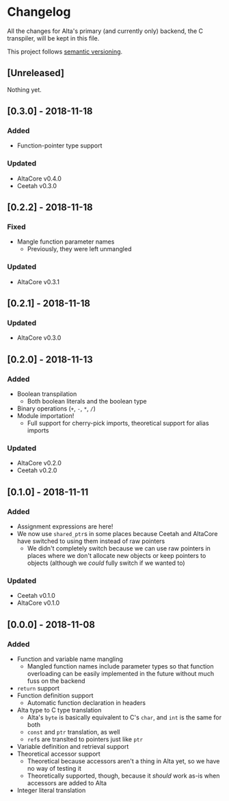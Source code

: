 # Changelog
All the changes for Alta's primary (and currently only) backend, the C transpiler, will be kept in this file.

This project follows [semantic versioning](https://semver.org).

## [Unreleased]
Nothing yet.

## [0.3.0] - 2018-11-18
### Added
  * Function-pointer type support
### Updated
  * AltaCore v0.4.0
  * Ceetah v0.3.0

## [0.2.2] - 2018-11-18
### Fixed
  * Mangle function parameter names
    * Previously, they were left unmangled
### Updated
  * AltaCore v0.3.1

## [0.2.1] - 2018-11-18
### Updated
  * AltaCore v0.3.0

## [0.2.0] - 2018-11-13
### Added
  * Boolean transpilation
    * Both boolean literals and the boolean type
  * Binary operations (`+`, `-`, `*`, `/`)
  * Module importation!
    * Full support for cherry-pick imports, theoretical support for alias imports
### Updated
  * AltaCore v0.2.0
  * Ceetah v0.2.0

## [0.1.0] - 2018-11-11
### Added
  * Assignment expressions are here!
  * We now use `shared_ptr`s in some places because Ceetah and AltaCore have switched to using them instead of raw pointers
    * We didn't completely switch because we can use raw pointers in places where we don't allocate new objects or keep pointers to objects (although we *could* fully switch if we wanted to)
### Updated
  * Ceetah v0.1.0
  * AltaCore v0.1.0

## [0.0.0] - 2018-11-08
### Added
  * Function and variable name mangling
    * Mangled function names include parameter types so that function overloading can be easily implemented in the future without much fuss on the backend
  * `return` support
  * Function definition support
    * Automatic function declaration in headers
  * Alta type to C type translation
    * Alta's `byte` is basically equivalent to C's `char`, and `int` is the same for both
    * `const` and `ptr` translation, as well
    * `ref`s are translted to pointers just like `ptr`
  * Variable definition and retrieval support
  * Theoretical accessor support
    * Theoretical because accessors aren't a thing in Alta yet, so we have no way of testing it
    * Theoretically supported, though, because it *should* work as-is when accessors are added to Alta
  * Integer literal translation
